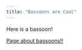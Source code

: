 ```yaml
---
title: "Bassoons are Cool"
---
```


Here is a bassoon!

[Page about bassoons!!](https://www.britannica.com/art/bassoon)

